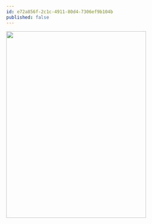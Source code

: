 ```yaml
---
id: e72a856f-2c1c-4911-80d4-7306ef9b104b
published: false
---
```

<a href="http://sagalbot.com/?attachment_id=1746" rel="attachment wp-att-1746"><img class="aligncenter size-full wp-image-1746" src="http://sagalbot.com/wp-content/uploads/208460_8994150391_7200_n.jpg" alt="" width="375" height="500" /></a>